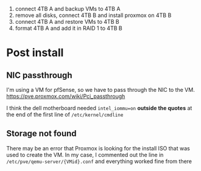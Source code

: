 1. connect 4TB A and backup VMs to 4TB A
2. remove all disks, connect 4TB B and install proxmox on 4TB B
3. connect 4TB A and restore VMs to 4TB B
4. format 4TB A and add it in RAID 1 to 4TB B

# Post install

## NIC passthrough

I'm using a VM for pfSense, so we have to pass through the NIC to the VM.
https://pve.proxmox.com/wiki/Pci_passthrough

I think the dell motherboard needed `intel_iommu=on` **outside the quotes** at the end of the first line of `/etc/kernel/cmdline` 

## Storage not found

There may be an error that Proxmox is looking for the install ISO that was used to create the VM. In my case, I commented out the line in `/etc/pve/qemu-server/{VMid}.conf` and everything worked fine from there